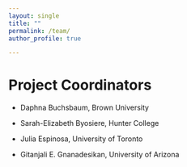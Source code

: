 ```yaml
---
layout: single
title: ""
permalink: /team/
author_profile: true

---
```


# Project Coordinators

* Daphna Buchsbaum, Brown University

* Sarah-Elizabeth Byosiere, Hunter College

* Julia Espinosa, University of Toronto

* Gitanjali E. Gnanadesikan, University of Arizona